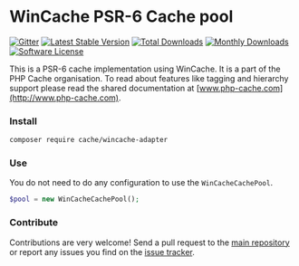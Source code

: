 # WinCache PSR-6 Cache pool
[![Gitter](https://badges.gitter.im/php-cache/cache.svg)](https://gitter.im/php-cache/cache?utm_source=badge&utm_medium=badge&utm_campaign=pr-badge)
[![Latest Stable Version](https://poser.pugx.org/cache/wincache-adapter/v/stable)](https://packagist.org/packages/cache/wincache-adapter)
[![Total Downloads](https://poser.pugx.org/cache/wincache-adapter/downloads)](https://packagist.org/packages/cache/wincache-adapter)
[![Monthly Downloads](https://poser.pugx.org/cache/wincache-adapter/d/monthly.png)](https://packagist.org/packages/cache/wincache-adapter)
[![Software License](https://img.shields.io/badge/license-MIT-brightgreen.svg?style=flat-square)](LICENSE)

This is a PSR-6 cache implementation using WinCache. It is a part of the PHP Cache organisation. To read about
features like tagging and hierarchy support please read the shared documentation at [www.php-cache.com](http://www.php-cache.com).

### Install

```bash
composer require cache/wincache-adapter
```

### Use

You do not need to do any configuration to use the `WinCacheCachePool`.

```php
$pool = new WinCacheCachePool();
```

### Contribute

Contributions are very welcome! Send a pull request to the [main repository](https://github.com/php-cache/cache) or
report any issues you find on the [issue tracker](http://issues.php-cache.com).
